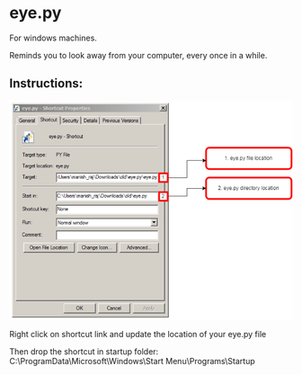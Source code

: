 # eye.py

For windows machines.

Reminds you to look away from your computer, every once in a while. 

## Instructions:

<img src="inst.png" />

Right click on shortcut link and update the location of your eye.py file

Then drop the shortcut in startup folder: C:\ProgramData\Microsoft\Windows\Start Menu\Programs\Startup


